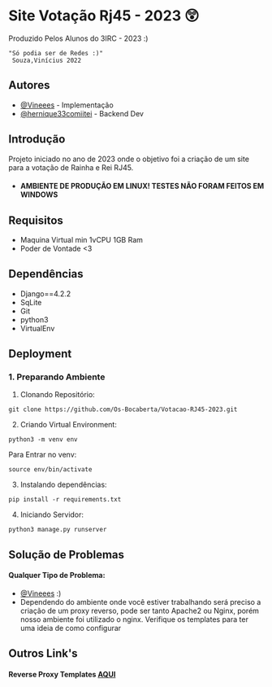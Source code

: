 
# Site Votação Rj45 - 2023 😲

Produzido Pelos Alunos do 3IRC - 2023 :)
```
"Só podia ser de Redes :)"
 Souza,Vinícius 2022
```

## Autores

- [@Vineees](https://www.github.com/Vineees) - Implementação
- [@hernique33comiitei](https://github.com/hernique33comiitei) - Backend Dev


## Introdução

Projeto iniciado no ano de 2023 onde o objetivo foi a criação de um site para a votação de Rainha e Rei RJ45. 
- #### AMBIENTE DE PRODUÇÃO EM LINUX! TESTES NÃO FORAM FEITOS EM WINDOWS

## Requisitos

- Maquina Virtual min 1vCPU 1GB Ram
- Poder de Vontade <3

## Dependências  
- Django==4.2.2
- SqLite
- Git
- python3
- VirtualEnv

## Deployment
### 1. Preparando Ambiente
1. Clonando Repositório:
```
git clone https://github.com/Os-Bocaberta/Votacao-RJ45-2023.git
```
2. Criando Virtual Environment:

```
python3 -m venv env
```
Para Entrar no venv:
```
source env/bin/activate
```

3. Instalando dependências:
```
pip install -r requirements.txt
```

4. Iniciando Servidor:

```
python3 manage.py runserver
```

## Solução de Problemas
#### Qualquer Tipo de Problema:
- [@Vineees](https://www.github.com/Vineees) :)
- Dependendo do ambiente onde você estiver trabalhando será preciso a criação de um proxy reverso, pode ser tanto Apache2 ou Nginx, porém nosso ambiente foi utilizado o nginx. Verifique os templates para ter uma ideia de como configurar 
## Outros Link's
#### Reverse Proxy Templates [AQUI](https://github.com/Vineees/Django-ReverseProxy)

